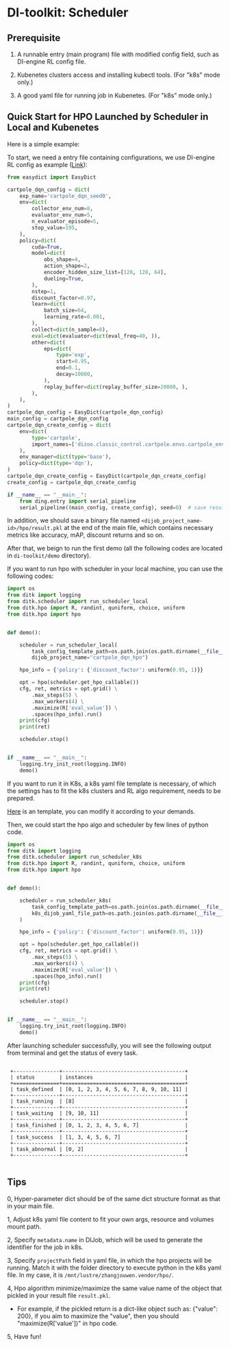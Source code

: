 # DI-toolkit: Scheduler

## Prerequisite

1. A runnable entry (main program) file with modified config field, such as DI-engine RL config file.

2. Kubenetes clusters access and installing kubectl tools. (For "k8s" mode only.)

3. A good yaml file for running job in Kubenetes. (For "k8s" mode only.)


## Quick Start for HPO Launched by Scheduler in Local and Kubenetes

Here is a simple example:

To start, we need a entry file containing configurations, we use DI-engine RL config as example ([Link](https://github.com/opendilab/DI-engine/blob/main/dizoo/classic_control/cartpole/config/cartpole_dqn_config.py)):
```python
from easydict import EasyDict

cartpole_dqn_config = dict(
    exp_name='cartpole_dqn_seed0',
    env=dict(
        collector_env_num=8,
        evaluator_env_num=5,
        n_evaluator_episode=5,
        stop_value=195,
    ),
    policy=dict(
        cuda=True,
        model=dict(
            obs_shape=4,
            action_shape=2,
            encoder_hidden_size_list=[128, 128, 64],
            dueling=True,
        ),
        nstep=1,
        discount_factor=0.97,
        learn=dict(
            batch_size=64,
            learning_rate=0.001,
        ),
        collect=dict(n_sample=8),
        eval=dict(evaluator=dict(eval_freq=40, )),
        other=dict(
            eps=dict(
                type='exp',
                start=0.95,
                end=0.1,
                decay=10000,
            ),
            replay_buffer=dict(replay_buffer_size=20000, ),
        ),
    ),
)
cartpole_dqn_config = EasyDict(cartpole_dqn_config)
main_config = cartpole_dqn_config
cartpole_dqn_create_config = dict(
    env=dict(
        type='cartpole',
        import_names=['dizoo.classic_control.cartpole.envs.cartpole_env'],
    ),
    env_manager=dict(type='base'),
    policy=dict(type='dqn'),
)
cartpole_dqn_create_config = EasyDict(cartpole_dqn_create_config)
create_config = cartpole_dqn_create_config

if __name__ == "__main__":
    from ding.entry import serial_pipeline
    serial_pipeline((main_config, create_config), seed=0)  # save result.pkl by default
```
In addition, we should save a binary file named ``<dijob_project_name-id>/hpo/result.pkl`` at the end of the main file, which contains necessary metrics like accuracy, mAP, discount returns and so on.


After that, we beign to run the first demo  (all the following codes are located in ``di-toolkit/demo`` directory). 

If you want to run hpo with scheduler in your local machine, you can use the following codes:
```python
import os
from ditk import logging
from ditk.scheduler import run_scheduler_local
from ditk.hpo import R, randint, quniform, choice, uniform
from ditk.hpo import hpo


def demo():

    scheduler = run_scheduler_local(
        task_config_template_path=os.path.join(os.path.dirname(__file__), "../template/cartpole_dqn_config.py"),
        dijob_project_name="cartpole_dqn_hpo")

    hpo_info = {'policy': {'discount_factor': uniform(0.95, 1)}}

    opt = hpo(scheduler.get_hpo_callable())
    cfg, ret, metrics = opt.grid() \
        .max_steps(5) \
        .max_workers(4) \
        .maximize(R['eval_value']) \
        .spaces(hpo_info).run()
    print(cfg)
    print(ret)

    scheduler.stop()


if __name__ == "__main__":
    logging.try_init_root(logging.INFO)
    demo()
```

If you want to run it in K8s, a k8s yaml file template is necessary, of which the settings has to fit the k8s clusters and RL algo requirement, needs to be prepared. 

[Here](https://gitlab.bj.sensetime.com/open-XLab/cell/di-toolkit/-/blob/main/template/cartpole_dijob_with_empty_configmap.yml) is an template, you can modify it according to your demands.

Then, we could start the hpo algo and scheduler by few lines of python code.

```python
import os
from ditk import logging
from ditk.scheduler import run_scheduler_k8s
from ditk.hpo import R, randint, quniform, choice, uniform
from ditk.hpo import hpo


def demo():

    scheduler = run_scheduler_k8s(
        task_config_template_path=os.path.join(os.path.dirname(__file__), "../template/cartpole_dqn_config.py"),
        k8s_dijob_yaml_file_path=os.path.join(os.path.dirname(__file__), "../template/cartpole_dijob_with_empty_configmap.yml"),
    )

    hpo_info = {'policy': {'discount_factor': uniform(0.95, 1)}}

    opt = hpo(scheduler.get_hpo_callable())
    cfg, ret, metrics = opt.grid() \
        .max_steps(5) \
        .max_workers(4) \
        .maximize(R['eval_value']) \
        .spaces(hpo_info).run()
    print(cfg)
    print(ret)

    scheduler.stop()


if __name__ == "__main__":
    logging.try_init_root(logging.INFO)
    demo()
```


After launching scheduler successfully, you will see the following output from terminal and get the status of every task.

```text

 +---------------+----------------------------------------+ 
 | status        | instances                              |
 +===============+========================================+
 | task_defined  | [0, 1, 2, 3, 4, 5, 6, 7, 8, 9, 10, 11] |
 +---------------+----------------------------------------+
 | task_running  | [8]                                    |
 +---------------+----------------------------------------+
 | task_waiting  | [9, 10, 11]                            |
 +---------------+----------------------------------------+
 | task_finished | [0, 1, 2, 3, 4, 5, 6, 7]               |
 +---------------+----------------------------------------+
 | task_success  | [1, 3, 4, 5, 6, 7]                     |
 +---------------+----------------------------------------+
 | task_abnormal | [0, 2]                                 |
 +---------------+----------------------------------------+


```

## Tips

0, Hyper-parameter dict should be of the same dict structure format as that in your main file.

1, Adjust k8s yaml file content to fit your own args, resource and volumes mount path.

2, Specify ``metadata.name`` in DIJob, which will be used to generate the identifier for the job in k8s.

3, Specify ``projectPath`` field in yaml file, in which the hpo projects will be running. Match it with the folder directory to execute python in the k8s yaml file. In my case, it is ``/mnt/lustre/zhangjouwen.vendor/hpo/``.

4, Hpo algorithm minimize/maximize the same value name of the object that pickled in your result file ``result.pkl``. 

- For example, if the pickled return is a dict-like object such as: {"value": 200}, if you aim to maximize the "value", then you should "maximize(R['value'])" in hpo code.

5, Have fun!
